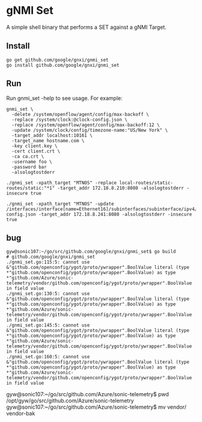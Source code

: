 # gNMI Set

A simple shell binary that performs a SET against a gNMI Target.

## Install

```
go get github.com/google/gnxi/gnmi_set
go install github.com/google/gnxi/gnmi_set
```

## Run

Run gnmi\_set -help to see usage. For example:

```
gnmi_set \
  -delete /system/openflow/agent/config/max-backoff \
  -replace /system/clock:@clock-config.json \
  -replace /system/openflow/agent/config/max-backoff:12 \
  -update /system/clock/config/timezone-name:"US/New York" \
  -target_addr localhost:10161 \
  -target_name hostname.com \
  -key client.key \
  -cert client.crt \
  -ca ca.crt \
  -username foo \
  -password bar
  -alsologtostderr
```

```
./gnmi_set -xpath_target "MTNOS" -replace local-routes/static-routes/static:"*1" -target_addr 172.18.8.210:8080 -alsologtostderr -insecure true

./gnmi_set -xpath_target "MTNOS" -update /interfaces/interface[name=Ethernet16]/subinterfaces/subinterface/ipv4/addresses/address/config/ip:@clock-config.json -target_addr 172.18.8.241:8080 -alsologtostderr -insecure true
```

## bug

```
gyw@sonic107:~/go/src/github.com/google/gnxi/gnmi_set$ go build
# github.com/google/gnxi/gnmi_set
./gnmi_set.go:115:5: cannot use &"github.com/openconfig/ygot/proto/ywrapper".BoolValue literal (type *"github.com/openconfig/ygot/proto/ywrapper".BoolValue) as type *"github.com/Azure/sonic-telemetry/vendor/github.com/openconfig/ygot/proto/ywrapper".BoolValue in field value
./gnmi_set.go:130:5: cannot use &"github.com/openconfig/ygot/proto/ywrapper".BoolValue literal (type *"github.com/openconfig/ygot/proto/ywrapper".BoolValue) as type *"github.com/Azure/sonic-telemetry/vendor/github.com/openconfig/ygot/proto/ywrapper".BoolValue in field value
./gnmi_set.go:145:5: cannot use &"github.com/openconfig/ygot/proto/ywrapper".BoolValue literal (type *"github.com/openconfig/ygot/proto/ywrapper".BoolValue) as type *"github.com/Azure/sonic-telemetry/vendor/github.com/openconfig/ygot/proto/ywrapper".BoolValue in field value
./gnmi_set.go:160:5: cannot use &"github.com/openconfig/ygot/proto/ywrapper".BoolValue literal (type *"github.com/openconfig/ygot/proto/ywrapper".BoolValue) as type *"github.com/Azure/sonic-telemetry/vendor/github.com/openconfig/ygot/proto/ywrapper".BoolValue in field value
```

gyw@sonic107:~/go/src/github.com/Azure/sonic-telemetry$ pwd
/opt/gyw/go/src/github.com/Azure/sonic-telemetry
gyw@sonic107:~/go/src/github.com/Azure/sonic-telemetry$ mv vendor/ vendor-bak